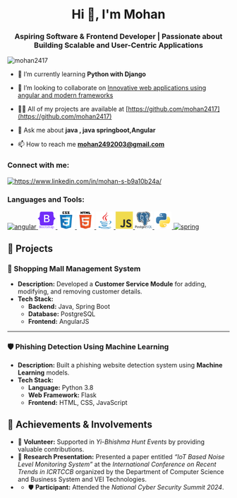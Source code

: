 <h1 align="center">Hi 👋, I'm Mohan</h1>
<h3 align="center">Aspiring Software & Frontend Developer | Passionate about Building Scalable and User-Centric Applications</h3>

<p align="left"> <img src="https://komarev.com/ghpvc/?username=mohan2417&label=Profile%20views&color=0e75b6&style=flat" alt="mohan2417" /> </p>

- 🌱 I’m currently learning **Python with Django**

- 👯 I’m looking to collaborate on [Innovative web applications using angular and modern frameworks](https://github.com/mohan2417/Sprint_Frontend_Projects)

- 👨‍💻 All of my projects are available at [https://github.com/mohan2417](https://github.com/mohan2417)

- 💬 Ask me about **java , java springboot,Angular**

- 📫 How to reach me **mohan2492003@gmail.com**

<h3 align="left">Connect with me:</h3>
<p align="left">
<a href="https://linkedin.com/in/https://www.linkedin.com/in/mohan-s-b9a10b24a/" target="blank"><img align="center" src="https://raw.githubusercontent.com/rahuldkjain/github-profile-readme-generator/master/src/images/icons/Social/linked-in-alt.svg" alt="https://www.linkedin.com/in/mohan-s-b9a10b24a/" height="30" width="40" /></a>
</p>

<h3 align="left">Languages and Tools:</h3>
<p align="left"> <a href="https://angular.io" target="_blank" rel="noreferrer"> <img src="https://angular.io/assets/images/logos/angular/angular.svg" alt="angular" width="40" height="40"/> </a> <a href="https://getbootstrap.com" target="_blank" rel="noreferrer"> <img src="https://raw.githubusercontent.com/devicons/devicon/master/icons/bootstrap/bootstrap-plain-wordmark.svg" alt="bootstrap" width="40" height="40"/> </a> <a href="https://www.w3schools.com/css/" target="_blank" rel="noreferrer"> <img src="https://raw.githubusercontent.com/devicons/devicon/master/icons/css3/css3-original-wordmark.svg" alt="css3" width="40" height="40"/> </a> <a href="https://www.w3.org/html/" target="_blank" rel="noreferrer"> <img src="https://raw.githubusercontent.com/devicons/devicon/master/icons/html5/html5-original-wordmark.svg" alt="html5" width="40" height="40"/> </a> <a href="https://www.java.com" target="_blank" rel="noreferrer"> <img src="https://raw.githubusercontent.com/devicons/devicon/master/icons/java/java-original.svg" alt="java" width="40" height="40"/> </a> <a href="https://developer.mozilla.org/en-US/docs/Web/JavaScript" target="_blank" rel="noreferrer"> <img src="https://raw.githubusercontent.com/devicons/devicon/master/icons/javascript/javascript-original.svg" alt="javascript" width="40" height="40"/> </a> <a href="https://www.postgresql.org" target="_blank" rel="noreferrer"> <img src="https://raw.githubusercontent.com/devicons/devicon/master/icons/postgresql/postgresql-original-wordmark.svg" alt="postgresql" width="40" height="40"/> </a> <a href="https://www.python.org" target="_blank" rel="noreferrer"> <img src="https://raw.githubusercontent.com/devicons/devicon/master/icons/python/python-original.svg" alt="python" width="40" height="40"/> </a> <a href="https://spring.io/" target="_blank" rel="noreferrer"> <img src="https://www.vectorlogo.zone/logos/springio/springio-icon.svg" alt="spring" width="40" height="40"/> </a> </p>

## 🚀 Projects

### 🏬 Shopping Mall Management System
- **Description:** Developed a **Customer Service Module** for adding, modifying, and removing customer details.  
- **Tech Stack:**  
  - **Backend:** Java, Spring Boot  
  - **Database:** PostgreSQL  
  - **Frontend:** AngularJS  


---

### 🛡️ Phishing Detection Using Machine Learning
- **Description:** Built a phishing website detection system using **Machine Learning** models.  
- **Tech Stack:**  
  - **Language:** Python 3.8  
  - **Web Framework:** Flask  
  - **Frontend:** HTML, CSS, JavaScript  


## 🎯 Achievements & Involvements

- 🤝 **Volunteer:** Supported in *Yi-Bhishma Hunt Events* by providing valuable contributions.   
- 📄 **Research Presentation:** Presented a paper entitled *“IoT Based Noise Level Monitoring System”* at the *International Conference on Recent Trends in ICRTCCB* organized by the Department of Computer Science and Business System and VEI Technologies.
- - 🛡️ **Participant:** Attended the *National Cyber Security Summit 2024*.   
